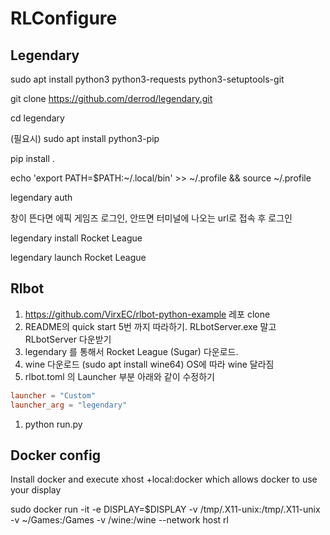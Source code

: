 # RLConfigure
## Legendary
sudo apt install python3 python3-requests python3-setuptools-git

git clone https://github.com/derrod/legendary.git

cd legendary

(필요시) sudo apt install python3-pip

pip install .

echo 'export PATH=$PATH:~/.local/bin' >> ~/.profile && source ~/.profile

legendary auth

창이 뜬다면 에픽 게임즈 로그인, 안뜨면 터미널에 나오는 url로 접속 후 로그인

legendary install Rocket League

legendary launch Rocket League

## Rlbot
1. https://github.com/VirxEC/rlbot-python-example 레포 clone
2. README의 quick start 5번 까지 따라하기. RLbotServer.exe 말고 RLbotServer 다운받기
3. legendary 를 통해서 Rocket League (Sugar) 다운로드.
4. wine 다운로드 (sudo apt install wine64) OS에 따라 wine 달라짐
5. rlbot.toml 의 Launcher 부분 아래와 같이 수정하기



```toml
launcher = "Custom"
launcher_arg = "legendary"
```

1. python run.py
## Docker config
Install docker
and execute
xhost +local:docker
which allows docker to use your display

sudo docker run -it   -e DISPLAY=$DISPLAY   -v /tmp/.X11-unix:/tmp/.X11-unix -v ~/Games:/Games -v /wine:/wine --network host rl

